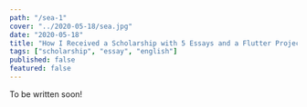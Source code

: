 ```yaml
---
path: "/sea-1"
cover: "../2020-05-18/sea.jpg"
date: "2020-05-18"
title: "How I Received a Scholarship with 5 Essays and a Flutter Project"
tags: ["scholarship", "essay", "english"]
published: false
featured: false
---
```


To be written soon!
